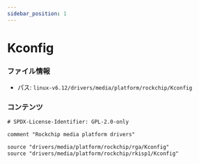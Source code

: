 ```yaml
---
sidebar_position: 1
---
```

# Kconfig

### ファイル情報

- パス: `linux-v6.12/drivers/media/platform/rockchip/Kconfig`

### コンテンツ

```txt
# SPDX-License-Identifier: GPL-2.0-only

comment "Rockchip media platform drivers"

source "drivers/media/platform/rockchip/rga/Kconfig"
source "drivers/media/platform/rockchip/rkisp1/Kconfig"

```
